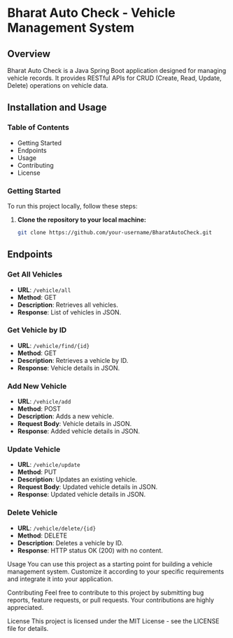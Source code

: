 # Bharat Auto Check - Vehicle Management System

## Overview
Bharat Auto Check is a Java Spring Boot application designed for managing vehicle records. It provides RESTful APIs for CRUD (Create, Read, Update, Delete) operations on vehicle data.

## Installation and Usage

### Table of Contents
- Getting Started
- Endpoints
- Usage
- Contributing
- License

### Getting Started
To run this project locally, follow these steps:

1. **Clone the repository to your local machine:**
   ```bash
   git clone https://github.com/your-username/BharatAutoCheck.git


## Endpoints

### Get All Vehicles
- **URL**: `/vehicle/all`
- **Method**: GET
- **Description**: Retrieves all vehicles.
- **Response**: List of vehicles in JSON.

### Get Vehicle by ID
- **URL**: `/vehicle/find/{id}`
- **Method**: GET
- **Description**: Retrieves a vehicle by ID.
- **Response**: Vehicle details in JSON.

### Add New Vehicle
- **URL**: `/vehicle/add`
- **Method**: POST
- **Description**: Adds a new vehicle.
- **Request Body**: Vehicle details in JSON.
- **Response**: Added vehicle details in JSON.

### Update Vehicle
- **URL**: `/vehicle/update`
- **Method**: PUT
- **Description**: Updates an existing vehicle.
- **Request Body**: Updated vehicle details in JSON.
- **Response**: Updated vehicle details in JSON.

### Delete Vehicle
- **URL**: `/vehicle/delete/{id}`
- **Method**: DELETE
- **Description**: Deletes a vehicle by ID.
- **Response**: HTTP status OK (200) with no content.

Usage
You can use this project as a starting point for building a vehicle management system. Customize it according to your specific requirements and integrate it into your application.

Contributing
Feel free to contribute to this project by submitting bug reports, feature requests, or pull requests. Your contributions are highly appreciated.

License
This project is licensed under the MIT License - see the LICENSE file for details.
